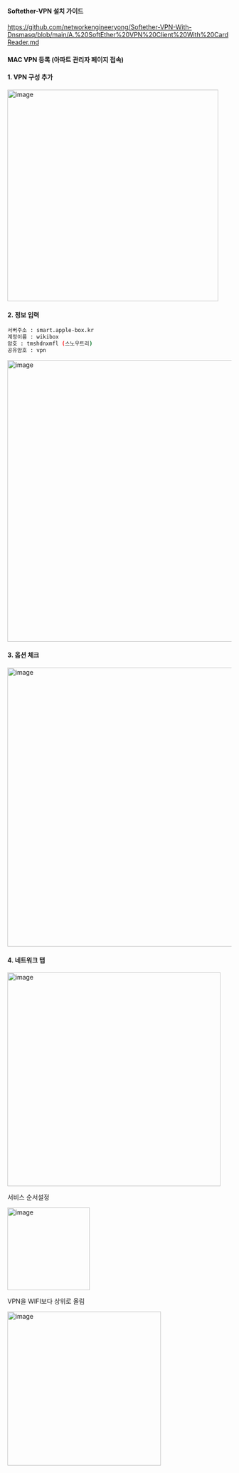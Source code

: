 
#### Softether-VPN 설치 가이드

https://github.com/networkengineeryong/Softether-VPN-With-Dnsmasq/blob/main/A.%20SoftEther%20VPN%20Client%20With%20CardReader.md

#### MAC VPN 등록 (아파트 관리자 페이지 접속)

#### 1. VPN 구성 추가

<img width="474" alt="image" src="https://github.com/user-attachments/assets/f7b5818c-2bf8-4416-985e-7d3575fde09c" />
<br>

#### 2. 정보 입력

```bash
서버주소 : smart.apple-box.kr
계정이름 : wikibox
암호 : tmshdnxmfl (스노우트리)
공유암호 : vpn
```

<img width="631" alt="image" src="https://github.com/user-attachments/assets/9736bce5-68a0-4571-8b84-df81e9423244" />
<br>

#### 3. 옵션 체크

<img width="625" alt="image" src="https://github.com/user-attachments/assets/20d155df-4bea-4601-812d-3a44716a259e" />
<br>

#### 4. 네트워크 탭

<img width="479" alt="image" src="https://github.com/user-attachments/assets/d948d525-41e8-4d08-b342-a418d0f09622" />
<br>

서비스 순서설정

<img width="185" alt="image" src="https://github.com/user-attachments/assets/4e319c26-4323-47e9-985a-0349b813364d" />
<br>

VPN을 WIFI보다 상위로 올림

<img width="345" alt="image" src="https://github.com/user-attachments/assets/11e21a49-4077-448a-b556-38bfdfbf2a79" />
<br>






